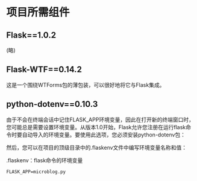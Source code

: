 # 项目所需组件

## Flask==1.0.2

(略)

## Flask-WTF==0.14.2

这是一个围绕WTForms包的薄包装，可以很好地将它与Flask集成。

## python-dotenv==0.10.3

由于不会在终端会话中记住FLASK_APP环境变量，因此在打开新的终端窗口时，您可能总是需要设置环境变量。从版本1.0开始，Flask允许您注册在运行flask命令时要自动导入的环境变量。要使用此选项，您必须安装python-dotenv包：

然后，您可以在项目的顶级目录中的.flaskenv文件中编写环境变量名称和值：

.flaskenv：flask命令的环境变量

```
FLASK_APP=microblog.py
```


